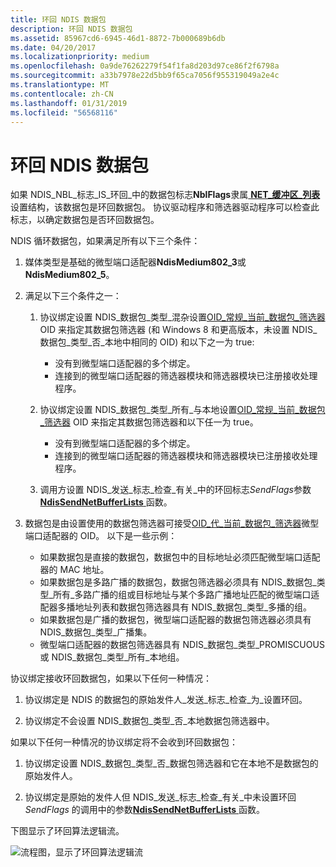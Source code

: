 ```yaml
---
title: 环回 NDIS 数据包
description: 环回 NDIS 数据包
ms.assetid: 85967cd6-6945-46d1-8872-7b000689b6db
ms.date: 04/20/2017
ms.localizationpriority: medium
ms.openlocfilehash: 0a9de76262279f54f1fa8d203d97ce86f2f6798a
ms.sourcegitcommit: a33b7978e22d5bb9f65ca7056f955319049a2e4c
ms.translationtype: MT
ms.contentlocale: zh-CN
ms.lasthandoff: 01/31/2019
ms.locfileid: "56568116"
---
```

# <a name="looping-back-ndis-packets"></a>环回 NDIS 数据包





如果 NDIS\_NBL\_标志\_IS\_环回\_中的数据包标志**NblFlags**隶属[ **NET\_缓冲区\_列表**](https://msdn.microsoft.com/library/windows/hardware/ff568388)设置结构，该数据包是环回数据包。 协议驱动程序和筛选器驱动程序可以检查此标志，以确定数据包是否环回数据包。

NDIS 循环数据包，如果满足所有以下三个条件：

1.  媒体类型是基础的微型端口适配器**NdisMedium802\_3**或**NdisMedium802\_5**。

2.  满足以下三个条件之一：
    1.  协议绑定设置 NDIS\_数据包\_类型\_混杂设置[OID\_常规\_当前\_数据包\_筛选器](https://msdn.microsoft.com/library/windows/hardware/ff569575)OID 来指定其数据包筛选器 (和 Windows 8 和更高版本，未设置 NDIS\_数据包\_类型\_否\_本地中相同的 OID) 和以下之一为 true:

        -   没有到微型端口适配器的多个绑定。
        -   连接到的微型端口适配器的筛选器模块和筛选器模块已注册接收处理程序。

    2.  协议绑定设置 NDIS\_数据包\_类型\_所有\_与本地设置[OID\_常规\_当前\_数据包\_筛选器](https://msdn.microsoft.com/library/windows/hardware/ff569575) OID 来指定其数据包筛选器和以下任一为 true。
        -   没有到微型端口适配器的多个绑定。
        -   连接到的微型端口适配器的筛选器模块和筛选器模块已注册接收处理程序。

    3.  调用方设置 NDIS\_发送\_标志\_检查\_有关\_中的环回标志*SendFlags*参数[ **NdisSendNetBufferLists** ](https://msdn.microsoft.com/library/windows/hardware/ff564535)函数。

3.  数据包是由设置使用的数据包筛选器可接受[OID\_代\_当前\_数据包\_筛选器](https://msdn.microsoft.com/library/windows/hardware/ff569575)微型端口适配器的 OID。 以下是一些示例：
    -   如果数据包是直接的数据包，数据包中的目标地址必须匹配微型端口适配器的 MAC 地址。
    -   如果数据包是多路广播的数据包，数据包筛选器必须具有 NDIS\_数据包\_类型\_所有\_多路广播的组或目标地址与某个多路广播地址匹配的微型端口适配器多播地址列表和数据包筛选器具有 NDIS\_数据包\_类型\_多播的组。
    -   如果数据包是广播的数据包，微型端口适配器的数据包筛选器必须具有 NDIS\_数据包\_类型\_广播集。
    -   微型端口适配器的数据包筛选器具有 NDIS\_数据包\_类型\_PROMISCUOUS 或 NDIS\_数据包\_类型\_所有\_本地组。

协议绑定接收环回数据包，如果以下任何一种情况：

1.  协议绑定是 NDIS 的数据包的原始发件人\_发送\_标志\_检查\_为\_设置环回。

2.  协议绑定不会设置 NDIS\_数据包\_类型\_否\_本地数据包筛选器中。

如果以下任何一种情况的协议绑定将不会收到环回数据包：

1.  协议绑定设置 NDIS\_数据包\_类型\_否\_数据包筛选器和它在本地不是数据包的原始发件人。

2.  协议绑定是原始的发件人但 NDIS\_发送\_标志\_检查\_有关\_中未设置环回*SendFlags* 的调用中的参数[**NdisSendNetBufferLists** ](https://msdn.microsoft.com/library/windows/hardware/ff564535)函数。

下图显示了环回算法逻辑流。

![流程图，显示了环回算法逻辑流](images/loopback.png)

 

 





